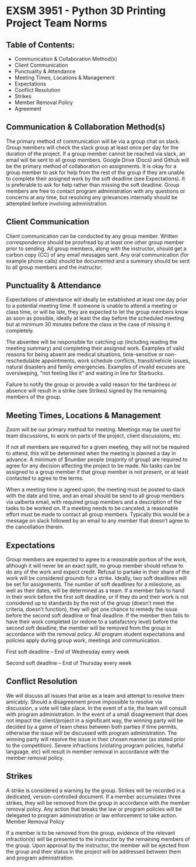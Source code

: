 # EXSM 3951 - Python 3D Printing Project Team Norms

## Table of Contents:
+ Communication & Collaboration Method(s)	
+ Client Communication	
+ Punctuality & Attendance	
+ Meeting Times, Locations & Management	
+ Expectations	
+ Conflict Resolution	
+ Strikes	
+ Member Removal Policy	
+ Agreement	

## Communication & Collaboration Method(s)
The primary method of communication will be via a group chat on slack. Group members will check the slack group at least once per day for the duration of the project. If a group member cannot be reached via slack, an email will be sent to all group members. Google Drive (Docs) and Github will be the primary method of collaboration on assignments. It is okay for a group member to ask for help from the rest of the group if they are unable to complete their assigned work by the soft deadline (see Expectations). It is preferable to ask for help rather than missing the soft deadline. Group members are free to contact program administration with any questions or concerns at any time, but resolving any grievances internally should be attempted before involving administration. 

## Client Communication
Client communication can be conducted by any group member. Written correspondence should be proofread by at least one other group member prior to sending. All group members, along with the instructor, should get a carbon copy (CC) of any email messages sent. Any oral communication (for example phone calls) should be documented and a summary should be sent to all group members and the instructor.

## Punctuality & Attendance
Expectations of attendance will ideally be established at least one day prior to a potential meeting time. If someone is unable to attend a meeting or class time, or will be late, they are expected to let the group members know as soon as possible, ideally at least the day before the scheduled meeting but at minimum 30 minutes before the class in the case of missing it completely.

The absentee will be responsible for catching up (including reading the meeting summary) and completing their assigned work. Examples of valid reasons for being absent are medical situations, time-sensitive or non-reschedulable appointments, work schedule conflicts, transit/vehicle issues, natural disasters and family emergencies. Examples of invalid excuses are oversleeping, “not feeling like it” and waiting in line for Starbucks.

Failure to notify the group or provide a valid reason for the tardiness or absence will result in a strike (see Strikes) signed by the remaining members of the group. 

## Meeting Times, Locations & Management
Zoom will be our primary method for meeting. Meetings may be used for team discussions, to work on parts of the project, client discussions, etc.

If not all members are required for a given meeting, they will not be required to attend, this will be determined when the meeting is planned a day in advance. A minimum of $number people (majority of group) are required to agree for any decision affecting the project to be made. No tasks can be assigned to a group member if that group member is not present, or at least contacted to agree to the terms.

When a meeting time is agreed upon, the meeting must be posted to slack with the date and time, and an email should be send to all group members via ualberta email, with required group members and a description of the tasks to be worked on. If a meeting needs to be canceled, a reasonable effort must be made to contact all group members. Typically this would be a message on slack followed by an email to any member that doesn’t agree to the cancellation therein.

## Expectations
Group members are expected to agree to a reasonable portion of the work, although it will never be an exact split, no group member should refuse to do any of the work and expect credit. Refusal to partake in their share of the work will be considered grounds for a strike.
Ideally, two soft deadlines will be set for assignments. The number of soft deadlines for a milestone, as well as their dates, will be determined as a team. If a member fails to hand in their work before the first soft deadline, or if they do and their work is not considered up to standards by the rest of the group (doesn’t meet the criteria, doesn’t function), they will get one chance to remedy the issue before the second soft deadline or final deadline. If the member then fails to have their work completed (or redone to a satisfactory level) before the second soft deadline, the member will be removed from the group in accordance with the removal policy. All program student expectations and policies apply during group work, meetings and communication. 

First soft deadline – End of Wednesday every week

Second soft deadline – End of Thursday every week

## Conflict Resolution
We will discuss all issues that arise as a team and attempt to resolve them amicably. Should a disagreement prove impossible to resolve via discussion, a vote will take place. In the event of a tie, the team will consult with program administration. In the event of a small disagreement that does not impact the client/project in a significant way, the winning party will be decided by a game of team chess between both parties if time permits, otherwise the issue will be discussed with program administration. The winning party will resolve the issue in their chosen manner (as stated prior to the competition). Severe infractions (violating program policies, hateful language, etc) will result in member removal in accordance with the member removal policy. 

## Strikes
A strike is considered a warning by the group. Strikes will be recorded in a dedicated, version-controlled document. If a member accumulates three strikes,  they will be removed from the group in accordance with the member removal policy. Any action that breaks the law or program policies will be delegated to program administration or law enforcement to take action.
Member Removal Policy

If a member is to be removed from the group, evidence of the relevant infraction(s) will be presented to the instructor by the remaining members of the group. Upon approval by the instructor, the member will be ejected from the group and their status in the project will be addressed between them and program administration.

